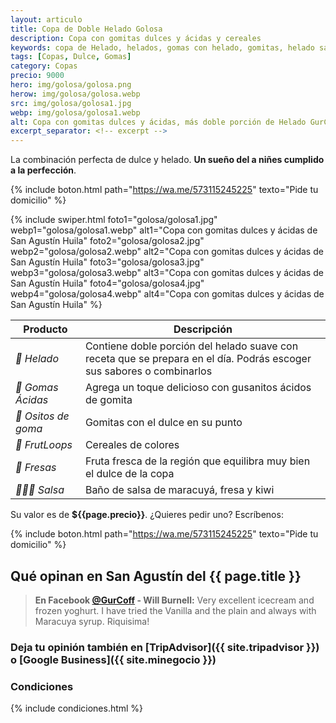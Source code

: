 ```yaml
---
layout: articulo
title: Copa de Doble Helado Golosa
description: Copa con gomitas dulces y ácidas y cereales
keywords: copa de Helado, helados, gomas con helado, gomitas, helado san agustin huila, helados san agustin
tags: [Copas, Dulce, Gomas]
category: Copas
precio: 9000
hero: img/golosa/golosa.png
herow: img/golosa/golosa.webp
src: img/golosa/golosa1.jpg
webp: img/golosa/golosa1.webp
alt: Copa con gomitas dulces y ácidas, más doble porción de Helado GurCoff
excerpt_separator: <!-- excerpt -->
---
```

La combinación perfecta de dulce y helado. **Un sueño del a niñes cumplido a la perfección**.
<!-- excerpt -->

{% include boton.html path="https://wa.me/573115245225" texto="Pide tu domicilio" %}

<!-- Swiper -->
{% include swiper.html foto1="golosa/golosa1.jpg" webp1="golosa/golosa1.webp" alt1="Copa con gomitas dulces y ácidas de San Agustín Huila" foto2="golosa/golosa2.jpg" webp2="golosa/golosa2.webp" alt2="Copa con gomitas dulces y ácidas de San Agustín Huila" foto3="golosa/golosa3.jpg" webp3="golosa/golosa3.webp" alt3="Copa con gomitas dulces y ácidas de San Agustín Huila" foto4="golosa/golosa4.jpg" webp4="golosa/golosa4.webp" alt4="Copa con gomitas dulces y ácidas de San Agustín Huila" %}

| Producto | Descripción |
| ----------- | ------ |
| *🍦 Helado* | Contiene doble porción del helado suave con receta que se prepara en el día. Podrás escoger sus sabores o combinarlos |
| *🐛 Gomas Ácidas* | Agrega un toque delicioso con gusanitos ácidos de gomita |
| *🐻 Ositos de goma* | Gomitas con el dulce en su punto |
| *🍡 FrutLoops* | Cereales de colores |
| *🍓 Fresas* | Fruta fresca de la región que equilibra muy bien el dulce de la copa |
| *🍓🍋🥝 Salsa* | Baño de salsa de maracuyá, fresa y kiwi |

Su valor es de **${{page.precio}}**. ¿Quieres pedir uno? Escríbenos:

{% include boton.html path="https://wa.me/573115245225" texto="Pide tu domicilio" %}

## Qué opinan en San Agustín del {{ page.title }}

> **En Facebook [@GurCoff]({{site.facebook}}) - Will Burnell:** Very excellent icecream and frozen yoghurt. I have tried the Vanilla and the plain and always with Maracuya syrup. Riquisima!

### Deja tu opinión también en [TripAdvisor]({{ site.tripadvisor }}) o [Google Business]({{ site.minegocio }})

### Condiciones

{% include condiciones.html %}
